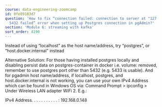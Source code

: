 ```yaml
---
course: data-engineering-zoomcamp
id: 8fe89183d7
question: 'How to fix “connection failed: connection to server at "127.0.0.1", port
  5432 failed” error when setting up Postgres connection in pgAdmin?'
section: 'Module 6: streaming with kafka'
sort_order: 4190
---
```


Instead of using “localhost” as the host name/address, try “postgres”, or “host.docker.internal” instead

Alternative Solution: For those having installed postgres locally and disabling persist data on postgres-container in docker i.e. volume: removed, remember to use postgres port other than 5432 (e.g. 5433 is usable). And for pgadmin host name/address, if localhost, postgres, and host.docker.internal is not working, you can use your own IPv4 Address which can be found in Windows OS via: Command Prompt > ipconfig > Under Wireless LAN adapter WiFi 2. E.g.:

IPv4 Address. . . . . . . . . . . : 192.168.0.148

